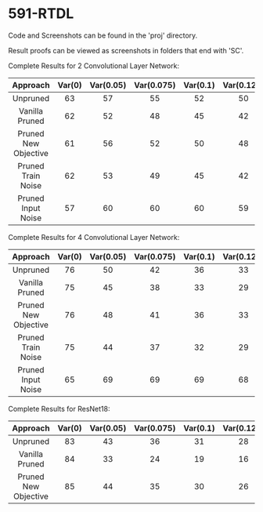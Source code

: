 # 591-RTDL

Code and Screenshots can be found in the 'proj' directory.

Result proofs can be viewed as screenshots in folders that end with 'SC'.

Complete Results for 2 Convolutional Layer Network:

| Approach | Var(0)    | Var(0.05)    | Var(0.075)    | Var(0.1)    | Var(0.125)    | Var(0.15)    | Var(0.2)    | Var(0.3)    | Var(0.4)    | Var(0.5)    | Var(0.6)    | Var(0.7)    |
| :---:   | :---: | :---: | :---: | :---: | :---: | :---: | :---: | :---: | :---: | :---: | :---: | :---: |
| Unpruned | 63   | 57   | 55   | 52   | 50   | 48   | 44   | 38   | 34   | 31   | 29   | 27   |
| Vanilla Pruned | 62   | 52   | 48   | 45   | 42   | 40   | 36   | 31   | 27   | 25   | 23   | 22   |
| Pruned New Objective | 61   | 56   | 52   | 50   | 48   | 45   | 41   | 36   | 33   | 30   | 28   | 26   |
| Pruned Train Noise | 62   | 53   | 49   | 45   | 42   | 39   | 35   | 30   | 27   | 24   | 23   | 21   |
| Pruned Input Noise | 57   | 60   | 60   | 60   | 59   | 57   | 55   | 50   | 45   | 41   | 37   | 34   |

Complete Results for 4 Convolutional Layer Network:

| Approach | Var(0)    | Var(0.05)    | Var(0.075)    | Var(0.1)    | Var(0.125)    | Var(0.15)    | Var(0.2)    | Var(0.3)    | Var(0.4)    | Var(0.5)    |
| :---:   | :---: | :---: | :---: | :---: | :---: | :---: | :---: | :---: | :---: | :---:|
|Unpruned |76| 50| 42| 36| 33| 30| 27| 22| 20| 18|
| Vanilla Pruned | 75| 45| 38| 33| 29| 27| 23| 19| 18| 17|
| Pruned New Objective | 76| 48| 41| 36| 33| 30| 27| 22| 20| 18|
| Pruned Train Noise |75| 44| 37| 32| 29| 27| 24| 20| 19| 17|
| Pruned Input Noise |65| 69| 69| 69| 68| 67| 64| 58| 53| 48|

Complete Results for ResNet18:

| Approach | Var(0)    | Var(0.05)    | Var(0.075)    | Var(0.1)    | Var(0.125)    | Var(0.15)    | Var(0.2)    | Var(0.3)    |
| :---:   | :---: | :---: | :---: | :---: | :---: | :---: | :---: | :---: |
| Unpruned |83| 43| 36| 31| 28| 25| 23| 19|
| Vanilla Pruned | 84| 33| 24| 19| 16| 15| 14| 14|
| Pruned New Objective | 85| 44| 35| 30| 26| 24| 21| 19|
